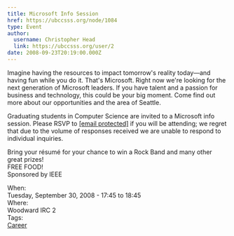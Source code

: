 ```yaml
---
title: Microsoft Info Session 
href: https://ubccsss.org/node/1084
type: Event
author:
  username: Christopher Head
  link: https://ubccsss.org/user/2
date: 2008-09-23T20:19:00.000Z
---
```


<div class="field field-name-body field-type-text-with-summary field-label-hidden"><div class="field-items"><div class="field-item even"><p>Imagine having the resources to impact tomorrow&apos;s reality today&#x2014;and having fun while you do it. That&apos;s Microsoft. Right now we&apos;re looking for the next generation of Microsoft leaders. If you have talent and a passion for business and technology, this could be your big moment. Come find out more about our opportunities and the area of Seattle.</p>
<p>Graduating students in Computer Science are invited to a Microsoft info session. Please RSVP to <a href="/cdn-cgi/l/email-protection#b2d1d3c0d7d7c09cc1d7c0c4dbd1d7c1f2c7d0d19cd1d3"><span class="__cf_email__" data-cfemail="234042514646510d504651554a404650635641400d4042">[email&#xA0;protected]</span></a> if you will be attending; we regret that due to the volume of responses received we are unable to respond to individual inquiries.</p>
<p>Bring your r&#xE9;sum&#xE9; for your chance to win a Rock Band and many other great prizes!<br>
FREE FOOD!<br>
Sponsored by IEEE</p>
</div></div></div><div class="field field-name-field-dates field-type-datetime field-label-above"><div class="field-label">When:&#xA0;</div><div class="field-items"><div class="field-item even"><span class="date-display-single">Tuesday, September 30, 2008 - <span class="date-display-range"><span class="date-display-start">17:45</span> to <span class="date-display-end">18:45</span></span></span></div></div></div><div class="field field-name-field-location field-type-text field-label-above"><div class="field-label">Where:&#xA0;</div><div class="field-items"><div class="field-item even">Woodward IRC 2</div></div></div>    <footer>
    <div class="field field-name-field-tags field-type-taxonomy-term-reference field-label-above"><div class="field-label">Tags:&#xA0;</div><div class="field-items"><div class="field-item even"><a href="/career">Career</a></div></div></div>      </footer>